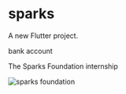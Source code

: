 # sparks

A new Flutter project.

bank account 

The Sparks Foundation internship


![sparks foundation](https://user-images.githubusercontent.com/100779215/173343463-5993ad56-3e19-4381-94fe-b77d289e3e76.png)
